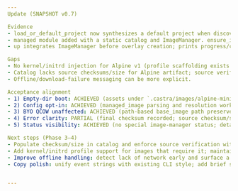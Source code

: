 ```yaml
---
Update (SNAPSHOT v0.7)

Evidence
- load_or_default_project now synthesizes a default project when discovery fails, referencing `managed_image = { name = "alpine-minimal", version = "v1" }` with a per-project overlay.
- managed module added with a static catalog and ImageManager. ensure_image() downloads the Alpine VHD, resumes partials, converts via qemu-img (vpc→qcow2), records a manifest, emits CLI events, and logs to `.castra/logs/image-manager.log`.
- up integrates ImageManager before overlay creation; prints progress/cache-hit lines; launches VM with user-mode NAT; status/logs behave as documented.

Gaps
- No kernel/initrd injection for Alpine v1 (profile scaffolding exists but unused).
- Catalog lacks source checksums/size for Alpine artifact; source verification is skipped.
- Offline/download-failure messaging can be more explicit.

Acceptance alignment
- 1) Empty-dir boot: ACHIEVED (assets under `.castra/images/alpine-minimal/v1`, manifest written; events shown; subsequent runs cache-hit). Kernel-less boot path acceptable for Alpine v1.
- 2) Config opt-in: ACHIEVED (managed_image parsing and resolution work).
- 3) BYO QCOW unaffected: ACHIEVED (path-based base_image path preserved).
- 4) Error clarity: PARTIAL (final checksum recorded; source checksum/size checks pending; offline copy to tighten).
- 5) Status visibility: ACHIEVED (no special image-manager status; details in logs).

Next steps (Phase 3–4)
- Populate checksum/size in catalog and enforce source verification with clear failure copy.
- Add kernel/initrd profile support for images that require it; maintain opt-out for user configs.
- Improve offline handling: detect lack of network early and surface a crisp message for the zero-config path.
- Copy polish: unify event strings with existing CLI style; add brief summary after image acquisition.


---
```


